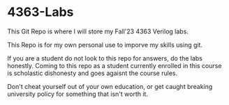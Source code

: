 # 4363-Labs
This Git Repo is where I will store my Fall'23 4363 Verilog labs.

This Repo is for my own personal use to imporve my skills using git.

If you are a student do not look to this repo for answers, do the labs honestly. Coming to this repo as a student currently enrolled in this course is scholastic dishonesty and goes agaisnt the course rules. 

Don't cheat yourself out of your own education, or get caught breaking university policy for something that isn't worth it.
